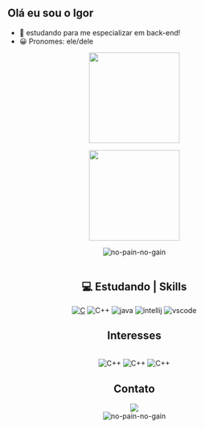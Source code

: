 ## Olá eu sou o Igor

- 📖 estudando para me especializar em back-end!
- 😀 Pronomes: ele/dele

<div align="center">
  <a href="https://github.com/IgorRRamos">
    <a href="https://github.com/IgorRRamos"><img height="180em" src="https://github-readme-stats.vercel.app/api/top-langs/?username=IgorRRamos&layout=compact&langs_count=7&theme=gotham">
 
 <img height="180em" src="https://github-readme-stats.vercel.app/api?username=IgorRRamos&show_icons=true&theme=gotham&include_all_commits=true&count_private=true"></a>
        <br>
  
  <img src="https://readme-typing-svg.herokuapp.com/?lines=no+pain+no+gain+=);&font=Fira%20Code&center=true&width=380&height=50" alt="no-pain-no-gain">
    </div> 
</div>


<div style="display: inline_block"><br>
    <div align="center">
        <h2><strong>💻 Estudando | Skills</strong></h2>
        <a href="https://docs.microsoft.com/pt-br/cpp/c-language/?view=msvc-170"><img alt="C" src="https://img.shields.io/badge/C-00599C?style=for-the-badge&logo=c&logoColor=white"></a>
      <img align="center "alt="C++" src="https://img.shields.io/badge/C%2B%2B-00599C?style=for-the-badge&logo=c%2B%2B&logoColor=white"/>
      <img alt="java" src="https://img.shields.io/badge/Java-ED8B00?style=for-the-badge&logo=java&logoColor=white">
       <img alt="intellij" src="https://img.shields.io/badge/IntelliJIDEA-000000.svg?style=for-the-badge&logo=intellij-idea&logoColor=white">
       <img alt="vscode" src ="https://img.shields.io/badge/Visual%20Studio%20Code-0078d7.svg?style=for-the-badge&logo=visual-studio-code&logoColor=white">
        </a>
  
## Interesses
  
  <div style="display: inline_block"><br>
    <img align="center "alt="C++" src="https://img.shields.io/badge/HTML5-E34F26?style=for-the-badge&logo=html5&logoColor=white"/>
        </a>
  <img align="center "alt="C++" src="https://img.shields.io/badge/CSS3-1572B6?style=for-the-badge&logo=css3&logoColor=white"/>
        </a>
  <img align="center "alt="C++" src="https://img.shields.io/badge/JavaScript-F7DF1E?style=for-the-badge&logo=javascript&logoColor=black"/>
        </a>

## Contato

<div> 
  <a href = "mailto:ramosigorprofissional@gmail.com"><img src="https://img.shields.io/badge/-Gmail-%23333?style=for-the-badge&logo=gmail&logoColor=white" target="_blank"></a>
 
</div>

<img src="https://readme-typing-svg.herokuapp.com/?lines=no+pain+no+gain+=);&font=Fira%20Code&center=true&width=380&height=50" alt="no-pain-no-gain">
    </div> 






